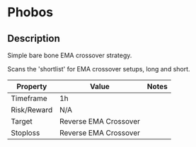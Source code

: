 # Phobos

## Description

Simple bare bone EMA crossover strategy.

Scans the 'shortlist' for EMA crossover setups, long and short.

| Property    | Value                 | Notes                                  |
|-------------|-----------------------|----------------------------------------|
| Timeframe   | 1h                    |                                        |
| Risk/Reward | N/A                   |                                        |
| Target      | Reverse EMA Crossover |                                        |
| Stoploss    | Reverse EMA Crossover |                                        |